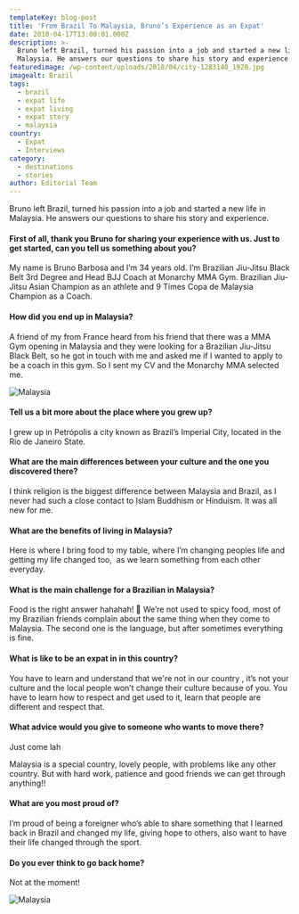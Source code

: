 ```yaml
---
templateKey: blog-post
title: 'From Brazil To Malaysia, Bruno’s Experience as an Expat'
date: 2018-04-17T13:00:01.000Z
description: >-
  Bruno left Brazil, turned his passion into a job and started a new life in
  Malaysia. He answers our questions to share his story and experience.
featuredimage: /wp-content/uploads/2018/04/city-1283140_1920.jpg
imagealt: Brazil
tags:
  - brazil
  - expat life
  - expat living
  - expat story
  - malaysia
country:
  - Expat
  - Interviews
category:
  - destinations
  - stories
author: Editorial Team
---
```

Bruno left Brazil, turned his passion into a job and started a new life in Malaysia. He answers our questions to share his story and experience.

#### First of all, thank you Bruno for sharing your experience with us. Just to get started, can you tell us something about you?

My name is Bruno Barbosa and I’m 34 years old. I’m Brazilian Jiu-Jitsu Black Belt 3rd Degree and Head BJJ Coach at Monarchy MMA Gym. Brazilian Jiu-Jitsu Asian Champion as an athlete and 9 Times Copa de Malaysia Champion as a Coach.

#### How did you end up in Malaysia?

A friend of my from France heard from his friend that there was a MMA Gym opening in Malaysia and they were looking for a Brazilian Jiu-Jitsu Black Belt, so he got in touch with me and asked me if I wanted to apply to be a coach in this gym. So I sent my CV and the Monarchy MMA selected me.

![Malaysia](/img/uploads/2018/04/29060879_1680921015331702_7968274664843410176_o.jpg)

#### Tell us a bit more about the place where you grew up?

I grew up in Petrópolis a city known as Brazil’s Imperial City, located in the Rio de Janeiro State.

#### What are the main differences between your culture and the one you discovered there?

I think religion is the biggest difference between Malaysia and Brazil, as I never had such a close contact to Islam Buddhism or Hinduism. It was all new for me.

#### What are the benefits of living in Malaysia?

Here is where I bring food to my table, where I’m changing peoples life and getting my life changed too,  as we learn something from each other everyday.

#### What is the main challenge for a Brazilian in Malaysia?

Food is the right answer hahahah! 🙂 We’re not used to spicy food, most of my Brazilian friends complain about the same thing when they come to Malaysia. The second one is the language, but after sometimes everything is fine.

#### What is like to be an expat in in this country?

You have to learn and understand that we're not in our country , it’s not your culture and the local people won’t change their culture because of you. You have to learn how to respect and get used to it, learn that people are different and respect that.

#### What advice would you give to someone who wants to move there?

Just come lah

Malaysia is a special country, lovely people, with problems like any other country. But with hard work, patience and good friends we can get through anything!!

#### What are you most proud of?

I’m proud of being a foreigner who’s able to share something that I learned back in Brazil and changed my life, giving hope to others, also want to have their life changed through the sport.

#### Do you ever think to go back home?

Not at the moment!

![Malaysia](/img/uploads/2018/04/29542345_1681867821903688_5138587160951830205_n.jpg)
